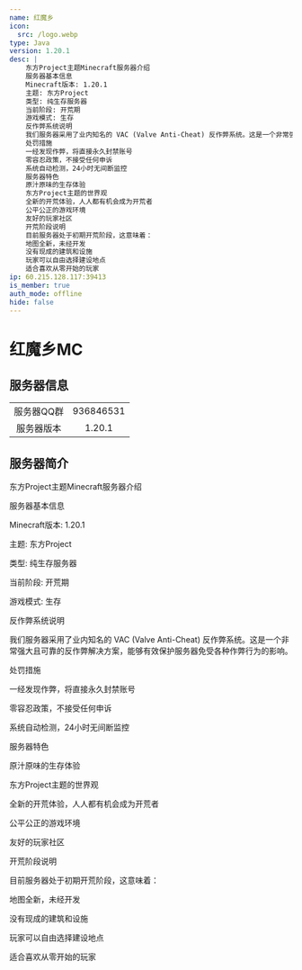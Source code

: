```yaml
---
name: 红魔乡
icon:
  src: /logo.webp
type: Java
version: 1.20.1
desc: |
    东方Project主题Minecraft服务器介绍
    服务器基本信息
    Minecraft版本: 1.20.1
    主题: 东方Project
    类型: 纯生存服务器
    当前阶段: 开荒期
    游戏模式: 生存
    反作弊系统说明
    我们服务器采用了业内知名的 VAC (Valve Anti-Cheat) 反作弊系统。这是一个非常强大且可靠的反作弊解决方案，能够有效保护服务器免受各种作弊行为的影响。
    处罚措施
    一经发现作弊，将直接永久封禁账号
    零容忍政策，不接受任何申诉
    系统自动检测，24小时无间断监控
    服务器特色
    原汁原味的生存体验
    东方Project主题的世界观
    全新的开荒体验，人人都有机会成为开荒者
    公平公正的游戏环境
    友好的玩家社区
    开荒阶段说明
    目前服务器处于初期开荒阶段，这意味着：
    地图全新，未经开发
    没有现成的建筑和设施
    玩家可以自由选择建设地点
    适合喜欢从零开始的玩家
ip: 60.215.128.117:39413
is_member: true
auth_mode: offline
hide: false
---
```


# 红魔乡MC

## 服务器信息

|||
| :---: | :---: |
| 服务器QQ群 | 936846531 |
| 服务器版本 | 1.20.1 |

## 服务器简介

东方Project主题Minecraft服务器介绍

服务器基本信息

Minecraft版本: 1.20.1

主题: 东方Project

类型: 纯生存服务器

当前阶段: 开荒期

游戏模式: 生存

反作弊系统说明

我们服务器采用了业内知名的 VAC (Valve Anti-Cheat) 反作弊系统。这是一个非常强大且可靠的反作弊解决方案，能够有效保护服务器免受各种作弊行为的影响。

处罚措施

一经发现作弊，将直接永久封禁账号

零容忍政策，不接受任何申诉

系统自动检测，24小时无间断监控

服务器特色

原汁原味的生存体验

东方Project主题的世界观

全新的开荒体验，人人都有机会成为开荒者

公平公正的游戏环境

友好的玩家社区

开荒阶段说明

目前服务器处于初期开荒阶段，这意味着：

地图全新，未经开发

没有现成的建筑和设施

玩家可以自由选择建设地点

适合喜欢从零开始的玩家
